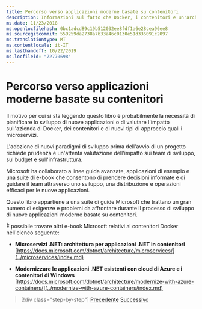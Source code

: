 ```yaml
---
title: Percorso verso applicazioni moderne basate su contenitori
description: Informazioni sul fatto che Docker, i contenitori e un'architettura basata su microservizi non costituiscono una soluzione unica adatta a qualsiasi situazione. In questo articolo sono disponibili alcune informazioni di riferimento che possono aiutare nella scelta.
ms.date: 11/23/2018
ms.openlocfilehash: 0bc1adcd89c19b512032ee8fdf1a6e28cea96ee8
ms.sourcegitcommit: 559259da2738a7b33a46c0130e51d336091c2097
ms.translationtype: MT
ms.contentlocale: it-IT
ms.lasthandoff: 10/22/2019
ms.locfileid: "72770698"
---
```

# <a name="road-to-modern-applications-based-on-containers"></a>Percorso verso applicazioni moderne basate su contenitori

Il motivo per cui si sta leggendo questo libro è probabilmente la necessità di pianificare lo sviluppo di nuove applicazioni o di valutare l'impatto sull'azienda di Docker, dei contenitori e di nuovi tipi di approccio quali i microservizi.

L'adozione di nuovi paradigmi di sviluppo prima dell'avvio di un progetto richiede prudenza e un'attenta valutazione dell'impatto sui team di sviluppo, sul budget e sull'infrastruttura.

Microsoft ha collaborato a linee guida avanzate, applicazioni di esempio e una suite di e-book che consentono di prendere decisioni informate e di guidare il team attraverso uno sviluppo, una distribuzione e operazioni efficaci per le nuove applicazioni.

Questo libro appartiene a una suite di guide Microsoft che trattano un gran numero di esigenze e problemi da affrontare durante il processo di sviluppo di nuove applicazioni moderne basate su contenitori.

È possibile trovare altri e-book Microsoft relativi ai contenitori Docker nell'elenco seguente:

- **Microservizi .NET: architettura per applicazioni .NET in contenitori** \
  [https://docs.microsoft.com/dotnet/architecture/microservices/](../microservices/index.md)

- **Modernizzare le applicazioni .NET esistenti con cloud di Azure e i contenitori di Windows** \
  [https://docs.microsoft.com/dotnet/architecture/modernize-with-azure-containers/](../modernize-with-azure-containers/index.md)

>[!div class="step-by-step"]
>[Precedente](docker-containers-images-and-registries.md)
>[Successivo](docker-application-lifecycle/index.md)
